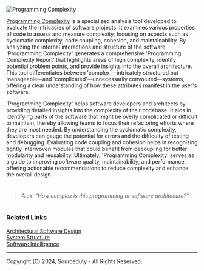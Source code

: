 ![Programming Complexity](https://github.com/sourceduty/Programming_Complexity/assets/123030236/d05558ad-4801-46d5-89f8-3c0df70f9e3c)

[Programming Complexity](https://chatgpt.com/g/g-LwmDSUzP3-programming-complexity) is a specialized analysis tool developed to evaluate the intricacies of software projects. It examines various properties of code to assess and measure complexity, focusing on aspects such as cyclomatic complexity, code coupling, cohesion, and maintainability. By analyzing the internal interactions and structure of the software, 'Programming Complexity' generates a comprehensive 'Programming Complexity Report' that highlights areas of high complexity, identify potential problem points, and provide insights into the overall architecture. This tool differentiates between 'complex'—intricately structured but manageable—and 'complicated'—unnecessarily convoluted—systems, offering a clear understanding of how these attributes manifest in the user's software.

'Programming Complexity' helps software developers and architects by providing detailed insights into the complexity of their codebase. It aids in identifying parts of the software that might be overly complicated or difficult to maintain, thereby allowing teams to focus their refactoring efforts where they are most needed. By understanding the cyclomatic complexity, developers can gauge the potential for errors and the difficulty of testing and debugging. Evaluating code coupling and cohesion helps in recognizing tightly interwoven modules that could benefit from decoupling for better modularity and reusability. Ultimately, 'Programming Complexity' serves as a guide to improving software quality, maintainability, and performance, offering actionable recommendations to reduce complexity and enhance the overall design.

#

> Alex: *"How complex is this programming or software architecure?"*

#
### Related Links

[Architectural Software Design](https://chatgpt.com/g/g-h3OUZHAVc-architectural-software-design)
<br>
[System Structure](https://chatgpt.com/g/g-xn0SVNQj3-system-structure)
<br>
[Software Intelligence](https://chat.openai.com/g/g-46TRn9JOj-software-intelligence)

***
Copyright (C) 2024, Sourceduty - All Rights Reserved.

